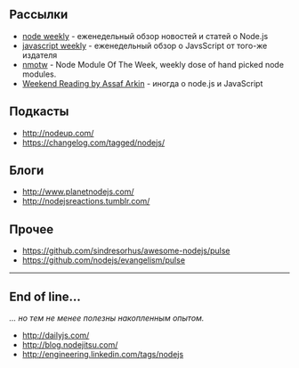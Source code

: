 ## Рассылки

* [node weekly](http://nodeweekly.com) - еженедельный обзор новостей и статей о Node.js
* [javascript weekly](http://javascriptweekly.com/) - eженедельный обзор о JavsScript от того-же издателя
* [nmotw](http://nmotw.in) - Node Module Of The Week, weekly dose of hand picked node modules.
* [Weekend Reading by Assaf Arkin](http://tinyletter.com/assaf) - иногда о node.js и JavaScript

## Подкасты

* http://nodeup.com/
* https://changelog.com/tagged/nodejs/

## Блоги

* http://www.planetnodejs.com/
* http://nodejsreactions.tumblr.com/

## Прочее

* https://github.com/sindresorhus/awesome-nodejs/pulse
* https://github.com/nodejs/evangelism/pulse

---

## End of line...

_... но тем не менее полезны накопленным опытом._

* http://dailyjs.com/
* http://blog.nodejitsu.com/
* http://engineering.linkedin.com/tags/nodejs
